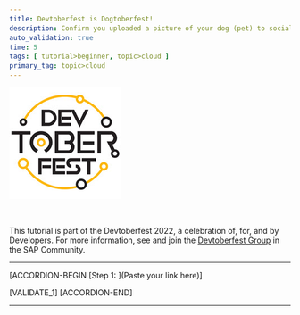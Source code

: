 ```yaml
---
title: Devtoberfest is Dogtoberfest!
description: Confirm you uploaded a picture of your dog (pet) to social media for Dogtoberfest.
auto_validation: true
time: 5
tags: [ tutorial>beginner, topic>cloud ]
primary_tag: topic>cloud
---
```


![Devtoberfest](devtoberfest.jpg)

&nbsp;

This tutorial is part of the Devtoberfest 2022, a celebration of, for, and by Developers. For more information, see and join the [Devtoberfest Group](https://groups.community.sap.com/t5/devtoberfest/gh-p/Devtoberfest) in the SAP Community.

---

[ACCORDION-BEGIN [Step 1: ](Paste your link here)]



[VALIDATE_1]
[ACCORDION-END]

---
